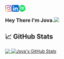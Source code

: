 <a href="https://www.instagram.com/jov.andrs/">
  <img align="left" alt="Jova Andres' Instagram" width="22px" src="https://raw.githubusercontent.com/jovaandres/jovaandres/6e34ee4e681a834bd98ac49c92e4be141b77d061/assets/instagram.svg" />
</a>
<a href="https://www.linkedin.com/in/jova-andres-riski-b0b232200/">
  <img align="left" alt="Jova Andres' LinkedIN" width="22px" src="https://raw.githubusercontent.com/jovaandres/jovaandres/6e34ee4e681a834bd98ac49c92e4be141b77d061/assets/linkedin.svg" />
</a>
<a href="https://open.spotify.com/user/389di68eunjgi5z3q680y7y87">
  <img align="left" alt="Jova Andres' Spotify" width="22px" src="https://raw.githubusercontent.com/jovaandres/jovaandres/6e34ee4e681a834bd98ac49c92e4be141b77d061/assets/spotify.svg" />
</a>

<br/>

### Hey There I'm Jova.<img src="https://media.giphy.com/media/hvRJCLFzcasrR4ia7z/giphy.gif" width="25px">

## &#x1f4c8; GitHub Stats

<a href="https://github.com/jovaandres/jovaandres">
  <img align="center" src="https://github-readme-stats.vercel.app/api/top-langs/?username=jovaandres&theme=jolly&langs_count=3" />
</a>
<a href="https://github.com/jovaandres/jovaandres">
  <img align="center" src="https://github-readme-stats.vercel.app/api?username=jovaandres&show_icons=true&line_height=27&count_private=true&theme=jolly" alt="Jova's GitHub Stats" />
</a>
